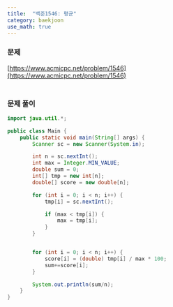```yaml
---
title:  "백준1546: 평균"
category: baekjoon
use_math: true
---
```




### 문제

[https://www.acmicpc.net/problem/1546](https://www.acmicpc.net/problem/1546)



### <br>문제 풀이

```java
import java.util.*;

public class Main {
    public static void main(String[] args) {
        Scanner sc = new Scanner(System.in);

        int n = sc.nextInt();
        int max = Integer.MIN_VALUE;
        double sum = 0;
        int[] tmp = new int[n];
        double[] score = new double[n];

        for (int i = 0; i < n; i++) {
            tmp[i] = sc.nextInt();

            if (max < tmp[i]) {
                max = tmp[i];
            }
        }


        for (int i = 0; i < n; i++) {
            score[i] = (double) tmp[i] / max * 100;
            sum+=score[i];
        }

        System.out.println(sum/n);
    }
}
```

